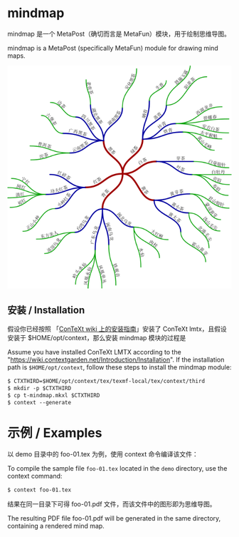 # mindmap

mindmap 是一个 MetaPost（确切而言是 MetaFun）模块，用于绘制思维导图。

mindmap is a MetaPost (specifically MetaFun) module for drawing mind maps.

![demo](demo.png)

## 安装 / Installation

假设你已经按照 「[ConTeXt wiki 上的安装指南](https://wiki.contextgarden.net/Introduction/Installation)」安装了 ConTeXt lmtx，且假设安装于 $HOME/opt/context，那么安装 mindmap 模块的过程是

Assume you have installed ConTeXt LMTX according to the "https://wiki.contextgarden.net/Introduction/Installation". If the installation path is `$HOME/opt/context`, follow these steps to install the mindmap module:

```console
$ CTXTHIRD=$HOME/opt/context/tex/texmf-local/tex/context/third
$ mkdir -p $CTXTHIRD
$ cp t-mindmap.mkxl $CTXTHIRD
$ context --generate
```

# 示例 / Examples

以 demo 目录中的 foo-01.tex 为例，使用 context 命令编译该文件：

To compile the sample file `foo-01.tex` located in the `demo` directory, use the context command:

```console
$ context foo-01.tex
```

结果在同一目录下可得 foo-01.pdf 文件，而该文件中的图形即为思维导图。

The resulting PDF file foo-01.pdf will be generated in the same directory, containing a rendered mind map.
